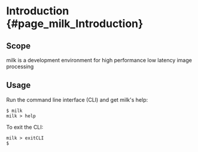 
# Introduction {#page_milk_Introduction}


## Scope

milk is a development environment for high performance low latency image processing

## Usage

Run the command line interface (CLI) and get milk's help: 

	$ milk
	milk > help

To exit the CLI:

	milk > exitCLI
	$



